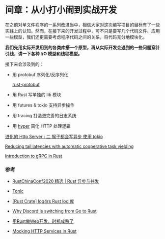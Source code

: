 # 间章：从小打小闹到实战开发

在之前对单文件程序的一系列改进当中，相信大家对这次编写项目的目标有了一些实践上的认知。然而，在接下来的开发过程中，可不只是要写几个代码文件、应用一些模型，我们还更需要考虑程序代码之间的关系，将代码充分地模块化。

**我们先用实际开发用到的各类库搭一个原型，再从实际开发会遇到的一些问题穿针引线，讲一下各种 I/O 模型和线程模型。**



接下来会涉及到的：

- 用 protobuf 序列化/反序列化

  [rust-protobuf](https://github.com/stepancheg/rust-protobuf)  

- 用 Rust 写单独的 lib 模块

- 用 futures & tokio 支持异步操作

- 用 tracing 打造更完善的日志系统

- 用 [hyper](https://camposha.info/rust/rust-hyper-http/) 简化 HTTP 处理逻辑

[进化的 Http Server : 二 猴子都会写异步 使用 tokio ](https://rustcc.cn/article?id=56518c67-6dd1-431c-8361-8e9badd53b71)

[Reducing tail latencies with automatic cooperative task yielding](https://tokio.rs/blog/2020-04-preemption)

[Introduction to gRPC in Rust](https://romankudryashov.com/blog/2021/04/grpc-rust/)



### 参考

- [RustChinaConf2020 精选 | Rust 异步与并发](https://rustmagazine.github.io/rust_magazine_2021/chapter_1/rust_async.html#rustchinaconf2020-精选--rust-异步与并发)
- [Tonic](https://github.com/hyperium/tonic)
- [[Rust Crate] log4rs Rust log 库](https://zhuanlan.zhihu.com/p/104921298)
- [Why Discord is switching from Go to Rust](https://blog.discord.com/why-discord-is-switching-from-go-to-rust-a190bbca2b1f)
- [用Rust做Web开发，时机成熟了](https://rustcc.cn/article?id=0e8e1b38-5180-4021-b6fe-e017eb8ff315)

- [Mocking HTTP Services in Rust](https://alexliesenfeld.com/mocking-http-services-in-rust)

